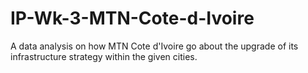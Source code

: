# IP-Wk-3-MTN-Cote-d-Ivoire
A data analysis on how MTN Cote d'Ivoire go about the upgrade of its infrastructure strategy within the given cities.
